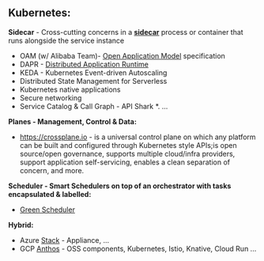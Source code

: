 ## Kubernetes:
**Sidecar** - Cross-cutting concerns in a [**sidecar**](https://microservices.io/patterns/deployment/sidecar.html) process or container that runs alongside the service instance
  * OAM (w/ Alibaba Team)- [Open Application Model](https://github.com/oam-dev/spec) specification   
  * DAPR - [Distributed Application Runtime](https://dapr.io/)
  * KEDA - Kubernetes Event-driven Autoscaling
  * Distributed State Management for Serverless
  * Kubernetes native applications
  * Secure networking
  * Service Catalog & Call Graph - API Shark
  *. ...

**Planes - Management, Control & Data:**
* https://crossplane.io - is a universal control plane on which any platform can be built and configured through Kubernetes style APIs;is open source/open governance, supports multiple cloud/infra providers, support application self-servicing, enables a clean separation of concern, and more.

**Scheduler - Smart Schedulers on top of an orchestrator with tasks encapsulated & labelled:**
* [Green Scheduler](https://blog.google/inside-google/infrastructure/data-centers-work-harder-sun-shines-wind-blows/)

**Hybrid:**
* Azure [Stack](https://azure.microsoft.com/en-us/overview/azure-stack/) - Appliance, ...
* GCP [Anthos](https://inthecloud.withgoogle.com/content-anthos/dl-cd.html) - OSS components, Kubernetes, Istio, Knative, Cloud Run ...


    


